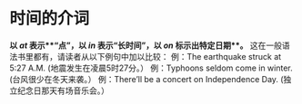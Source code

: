 # 时间的介词

<b>以<em> at </em>表示**“点”**，以<em> in </em>表示**“长时间”**，以<em> on </em>标示出**特定日期**。</b> 这在一般语法书里都有，请读者从以下例句中加以比较：
例：The earthquake struck at 5:27 A.M.
(地震发生在凌晨5时27分。）
例：Typhoons seldom come in winter.
(台风很少在冬天来袭。）
例：There’ll be a concert on Independence Day.
(独立纪念日那天有场音乐会。）